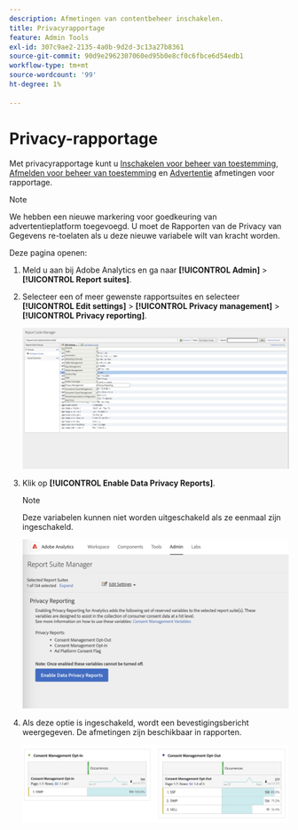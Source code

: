```yaml
---
description: Afmetingen van contentbeheer inschakelen.
title: Privacyrapportage
feature: Admin Tools
exl-id: 307c9ae2-2135-4a0b-9d2d-3c13a27b8361
source-git-commit: 90d9e2962307060ed95b0e8cf0c6fbce6d54edb1
workflow-type: tm+mt
source-wordcount: '99'
ht-degree: 1%

---
```


# Privacy-rapportage

Met privacyrapportage kunt u [Inschakelen voor beheer van toestemming](/help/components/dimensions/cm-opt-in.md), [Afmelden voor beheer van toestemming](/help/components/dimensions/cm-opt-out.md) en [Advertentie](/help/components//dimensions/ad-consent.md) afmetingen voor rapportage.

>[!NOTE]
>
>We hebben een nieuwe markering voor goedkeuring van advertentieplatform toegevoegd. U moet de Rapporten van de Privacy van Gegevens re-toelaten als u deze nieuwe variabele wilt van kracht worden.

Deze pagina openen:

1. Meld u aan bij Adobe Analytics en ga naar **[!UICONTROL Admin]** > **[!UICONTROL Report suites]**.
1. Selecteer een of meer gewenste rapportsuites en selecteer **[!UICONTROL Edit settings]** > **[!UICONTROL Privacy management]** > **[!UICONTROL Privacy reporting]**.

   ![Instellingen bewerken](assets/rsm-privacy-select.png)

1. Klik op **[!UICONTROL Enable Data Privacy Reports]**.

   >[!NOTE]
   >
   >Deze variabelen kunnen niet worden uitgeschakeld als ze eenmaal zijn ingeschakeld.

   ![Inschakelen](assets/rsm-privacy-enable.png)

1. Als deze optie is ingeschakeld, wordt een bevestigingsbericht weergegeven. De afmetingen zijn beschikbaar in rapporten.

   ![Rapport](assets/consent-management.png)
